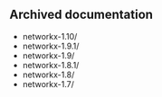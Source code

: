 Archived documentation
----------------------

 - networkx-1.10/
 - networkx-1.9.1/
 - networkx-1.9/
 - networkx-1.8.1/
 - networkx-1.8/
 - networkx-1.7/
